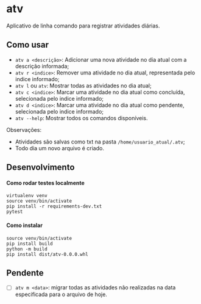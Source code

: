 # atv

Aplicativo de linha comando para registrar atividades diárias.

## Como usar

- `atv a <descrição>`: Adicionar uma nova atividade no dia atual
com a descrição informada;
- `atv r <indice>`: Remover uma atividade no dia atual, representada
pelo indice informado;
- `atv l` ou `atv`: Mostrar todas as atividades no dia atual;
- `atv c <indice>`: Marcar uma atividade no dia atual como concluída, selecionada
pelo indice informado;
- `atv d <indice>`: Marcar uma atividade no dia atual como pendente, selecionada
pelo indice informado;
- `atv --help`: Mostrar todos os comandos disponíveis.

Observações:

- Atividades são salvas como txt na pasta `/home/usuario_atual/.atv`;
- Todo dia um novo arquivo é criado.

## Desenvolvimento

#### Como rodar testes localmente

```commandline
virtualenv venv
source venv/bin/activate
pip install -r requirements-dev.txt
pytest
```

#### Como instalar

```commandline
source venv/bin/activate
pip install build
python -m build
pip install dist/atv-0.0.0.whl
```

## Pendente

- [ ] `atv m <data>`: migrar todas as atividades não realizadas na data especificada
para o arquivo de hoje.
